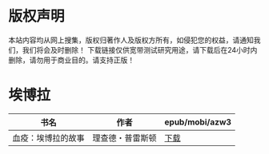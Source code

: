 # 版权声明

本站内容均从网上搜集，版权归著作人及版权方所有，如侵犯您的权益，请通知我们，我们将会及时删除！ 下载链接仅供宽带测试研究用途，请下载后在24小时内删除，请勿用于商业目的。请支持正版！

# 埃博拉

| 书名 | 作者 | epub/mobi/azw3 |
| --- | --- | --- |
| 血疫：埃博拉的故事 | 理查德・普雷斯顿 | [下载](https://url89.ctfile.com/f/31084289-1357007227-550572?p=8866) |
